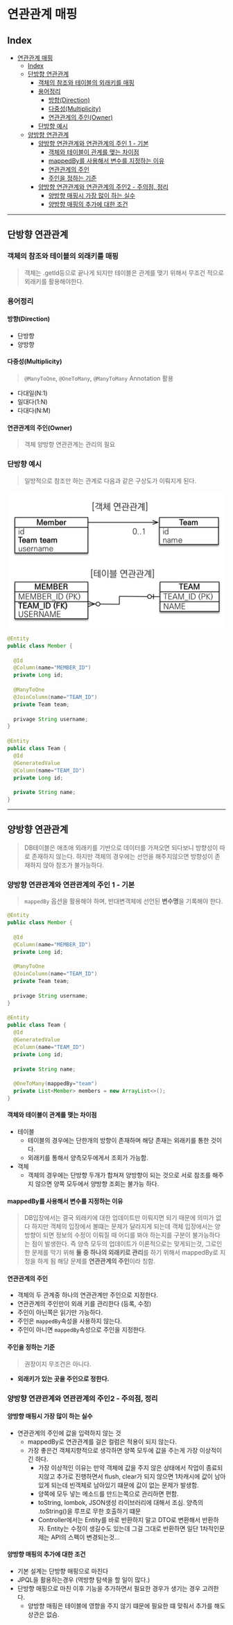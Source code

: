 # 연관관계 매핑

## Index

- [연관관계 매핑](#연관관계-매핑)
  - [Index](#index)
  - [단방향 연관관계](#단방향-연관관계)
    - [객체의 참조와 테이블의 외래키를 매핑](#객체의-참조와-테이블의-외래키를-매핑)
    - [용어정리](#용어정리)
      - [방향(Direction)](#방향direction)
      - [다중성(Multiplicity)](#다중성multiplicity)
      - [연관관계의 주인(Owner)](#연관관계의-주인owner)
    - [단방향 예시](#단방향-예시)
  - [양방향 연관관계](#양방향-연관관계)
    - [양방향 연관관계와 연관관계의 주인 1 - 기본](#양방향-연관관계와-연관관계의-주인-1---기본)
      - [객체와 테이블이 관계를 맺는 차이점](#객체와-테이블이-관계를-맺는-차이점)
      - [mappedBy를 사용해서 변수를 지정하는 이유](#mappedby를-사용해서-변수를-지정하는-이유)
      - [연관관계의 주인](#연관관계의-주인)
      - [주인을 정하는 기준](#주인을-정하는-기준)
    - [양방향 연관관계와 연관관계의 주인2 - 주의점, 정리](#양방향-연관관계와-연관관계의-주인2---주의점-정리)
      - [양방향 매핑시 가장 많이 하는 실수](#양방향-매핑시-가장-많이-하는-실수)
      - [양방향 매핑의 추가에 대한 조건](#양방향-매핑의-추가에-대한-조건)

---

## 단방향 연관관계

### 객체의 참조와 테이블의 외래키를 매핑

> 객체는 .getId등으로 끝나게 되지만 테이블은 관계를 맺기 위해서 무조건 적으로 외래키를 활용해야한다.

### 용어정리

#### 방향(Direction)

- 단방향
- 양방향

#### 다중성(Multiplicity)

> `@ManyToOne`, `@OneToMany`, `@ManyToMany` Annotation 활용

- 다대일(N:1)
- 일대다(1:N)
- 다대다(N:M)

#### 연관관계의 주인(Owner)

> 객체 양방향 연관관계는 관리의 필요

### 단방향 예시

> 일방적으로 참조만 하는 관계로 다음과 같은 구상도가 이뤄지게 된다.

![단방향구상도](./image/단방향구상도.png)

```java
@Entity
public class Member {

  @Id
  @Column(name="MEMBER_ID")
  private Long id;

  @ManyToOne
  @JoinColumn(name="TEAM_ID")
  private Team team;

  privage String username;
}

@Entity
public class Team {
  @Id
  @GeneratedValue
  @Column(name="TEAM_ID")
  private Long id;

  private String name;
}
```

---

## 양방향 연관관계

> DB테이블은 애초애 외래키를 기반으로 데이터를 가져오면 되다보니 방향성이 따로 존재하지 않는다. 하지만 객체의 경우에는 선언을 해주지않으면 방향성이 존재하지 않아 참조가 불가능하다.

### 양방향 연관관계와 연관관계의 주인 1 - 기본

> `mappedBy` 옵션을 활용해야 하며, 반대변객체에 선언된 **변수명**을 기록해야 한다.

```java
@Entity
public class Member {

  @Id
  @Column(name="MEMBER_ID")
  private Long id;

  @ManyToOne
  @JoinColumn(name="TEAM_ID")
  private Team team;

  privage String username;
}

@Entity
public class Team {
  @Id
  @GeneratedValue
  @Column(name="TEAM_ID")
  private Long id;

  private String name;

  @OneToMany(mappedBy="team")
  private List<Member> members = new ArrayList<>();
}
```

#### 객체와 테이블이 관계를 맺는 차이점

- 테이블
  - 테이블의 경우에는 단한개의 방향이 존재하며 해당 존재는 외래키를 통한 것이다.
  - 외래키를 통해서 양측모두에게서 조회가 가능함.
- 객체
  - 객체의 경우에는 단방향 두개가 합쳐져 양방향이 되는 것으로 서로 참조를 해주지 않으면 양쪽 모두에서 양방향 조회는 불가능 하다.

#### mappedBy를 사용해서 변수를 지정하는 이유

> DB입장에서는 결국 외래키에 대한 업데이트만 이뤄지면 되기 때문에 의미가 없다 하지만 객체의 입장에서 볼떄는 문제가 달라지게 되는데 객체 입장에서는 양방향이 되면 정보의 수정이 이뤄질 때 어디를 봐야 하는지를 구분이 불가능하다는 점이 발생한다.
> 즉 양측 모두의 업데이트가 이론적으로는 맞게되는것, 그로인한 문제를 막기 위해 **둘 중 하나의 외래키로 관리**를 하기 위해서 mappedBy로 지정을 하게 됨 해당 문제를 **연관관계의 주인**이라 칭함.

#### 연관관계의 주인

- 객체의 두 관계중 하나의 연관관계만 주인으로 지정한다.
- 연관관계의 주인만이 외래 키를 관리한다 (등록, 수정)
- 주인이 아닌쪽은 읽기만 가능하다.
- 주인은 `mappedBy`속성을 사용하지 않는다.
- 주인이 아니면 `mappedBy`속성으로 주인을 지정한다.

#### 주인을 정하는 기준

> 권장이지 무조건은 아니다.

- **외래키가 있는 곳을 주인으로 정한다.**

### 양방향 연관관계와 연관관계의 주인2 - 주의점, 정리

#### 양방향 매핑시 가장 많이 하는 실수

- 연관관계의 주인에 값을 입력하지 않는 것
  - mappedBy로 연관관계를 걸은 컬럼은 적용이 되지 않는다.
  - 가장 좋은건 객체지향적으로 생각하면 양쪽 모두에 값을 주는게 가장 이상적이긴 하다.
    - 가장 이상적인 이유는 만약 객체에 값을 주지 않은 상태에서 작업이 종료되지않고 추가로 진행하면서 flush, clear가 되지 않으면 1차캐시에 값이 남아있게 되는데 빈객체로 남아있기 떄문에 값이 없는 문제가 발생함.
    - 양쪽에 모두 넣는 메소드를 만드는쪽으로 관리하면 편함.
    - toString, lombok, JSON생성 라이브러리에 대해서 조심. 양측의 .toString()을 루프로 무한 호출하기 떄문
    - Controller에서는 Entity를 바로 반환하지 말고 DTO로 변환해서 반환하자. Entity는 수정이 생길수도 있는데 그걸 그대로 반환하면 일단 1차적인문제는 API의 스펙이 변경되는것...

#### 양방향 매핑의 추가에 대한 조건

- 기본 설계는 단방향 매핑으로 마친다
- JPQL을 활용하는경우 (역방향 탐색을 할 일이 많다.)
- 단방향 매핑으로 마친 이후 기능을 추가하면서 필요한 경우가 생기는 경우 고려한다.
  - 양방향 매핑은 테이블에 영향을 주지 않기 떄문에 필요한 떄 맞춰서 추가를 해도 상관은 없슴.
